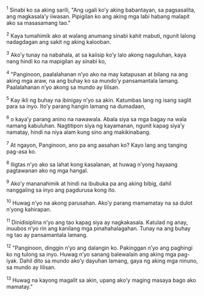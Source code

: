 <sup>1</sup>
Sinabi ko sa aking sarili, "Ang ugali koʼy aking babantayan, sa pagsasalita, ang magkasalaʼy iiwasan. Pipigilan ko ang aking mga labi habang malapit ako sa masasamang tao." 

<sup>2</sup>
Kaya tumahimik ako at walang anumang sinabi kahit mabuti, ngunit lalong nadagdagan ang sakit ng aking kalooban. 

<sup>3</sup>
Akoʼy tunay na nabahala, at sa kaiisip koʼy lalo akong naguluhan, kaya nang hindi ko na mapigilan ay sinabi ko, 

<sup>4</sup>
"Panginoon, paalalahanan nʼyo ako na may katapusan at bilang na ang aking mga araw, na ang buhay ko sa mundoʼy pansamantala lamang. Paalalahanan nʼyo akong sa mundo ay lilisan. 

<sup>5</sup>
Kay ikli ng buhay na ibinigay nʼyo sa akin. Katumbas lang ng isang saglit para sa inyo. Itoʼy parang hangin lamang na dumadaan, 

<sup>6</sup>
o kayaʼy parang anino na nawawala. Abala siya sa mga bagay na wala namang kabuluhan. Nagtitipon siya ng kayamanan, ngunit kapag siyaʼy namatay, hindi na niya alam kung sino ang makikinabang. 

<sup>7</sup>
At ngayon, Panginoon, ano pa ang aasahan ko? Kayo lang ang tanging pag-asa ko. 

<sup>8</sup>
Iligtas nʼyo ako sa lahat kong kasalanan, at huwag nʼyong hayaang pagtawanan ako ng mga hangal. 

<sup>9</sup>
Akoʼy mananahimik at hindi na ibubuka pa ang aking bibig, dahil nanggaling sa inyo ang pagdurusa kong ito. 

<sup>10</sup>
Huwag nʼyo na akong parusahan. Akoʼy parang mamamatay na sa dulot nʼyong kahirapan. 

<sup>11</sup>
Dinidisiplina nʼyo ang tao kapag siya ay nagkakasala. Katulad ng anay, inuubos nʼyo rin ang kanilang mga pinahahalagahan. Tunay na ang buhay ng tao ay pansamantala lamang. 

<sup>12</sup>
"Panginoon, dinggin nʼyo ang dalangin ko. Pakinggan nʼyo ang paghingi ko ng tulong sa inyo. Huwag nʼyo sanang balewalain ang aking mga pag-iyak. Dahil dito sa mundo akoʼy dayuhan lamang, gaya ng aking mga ninuno, sa mundo ay lilisan. 

<sup>13</sup>
Huwag na kayong magalit sa akin, upang akoʼy maging masaya bago ako mamatay."